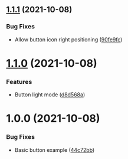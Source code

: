 ## [1.1.1](https://github.com/gary-van-woerkens/react-dsfr/compare/v1.1.0...v1.1.1) (2021-10-08)


### Bug Fixes

* Allow button icon right positioning ([90fe9fc](https://github.com/gary-van-woerkens/react-dsfr/commit/90fe9fc67ebe84e4ef8f54e8ec47b68da4e06959))

# [1.1.0](https://github.com/gary-van-woerkens/react-dsfr/compare/v1.0.0...v1.1.0) (2021-10-08)


### Features

* Button light mode ([d8d568a](https://github.com/gary-van-woerkens/react-dsfr/commit/d8d568a42f077cb34655fbd0b3fab968f28e9d7c))

# 1.0.0 (2021-10-08)


### Bug Fixes

* Basic button example ([44c72bb](https://github.com/gary-van-woerkens/react-dsfr/commit/44c72bb7247edb96b8794fa97d4e9b2f232373df))
